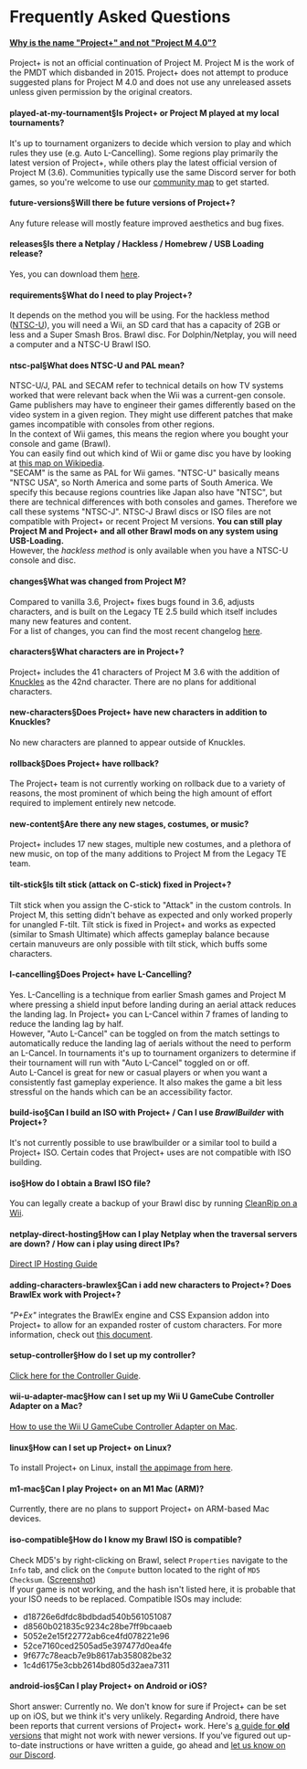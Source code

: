 # Frequently Asked Questions

#### [Why is the name "Project+" and not "Project M 4.0"?](#name)
Project+ is not an official continuation of Project M. Project M is the work of the PMDT which disbanded in 2015. Project+ does not attempt to produce suggested plans for Project M 4.0 and does not use any unreleased assets unless given permission by the original creators.

#### played-at-my-tournament§Is Project+ or Project M played at my local tournaments?
It's up to tournament organizers to decide which version to play and which rules they use (e.g. Auto L-Cancelling).
Some regions play primarily the latest version of Project+, while others play the latest official version of Project M (3.6).
Communities typically use the same Discord server for both games, so you're welcome to use our [community map](/find-communities) to get started.

#### future-versions§Will there be future versions of Project+?
Any future release will mostly feature improved aesthetics and bug fixes.

#### releases§Is there a Netplay / Hackless / Homebrew / USB Loading release?
Yes, you can download them [here](/download).

#### requirements§What do I need to play Project+?
It depends on the method you will be using. For the hackless method ([NTSC-U](#video-systems-pal-ntsc)), you will need a Wii, an SD card that has a capacity of 2GB or less and a Super Smash Bros. Brawl disc. For Dolphin/Netplay, you will need a computer and a NTSC-U Brawl ISO.

#### ntsc-pal§What does NTSC-U and PAL mean?
NTSC-U/J, PAL and SECAM refer to technical details on how TV systems worked that were relevant back when the Wii was a current-gen console. Game publishers may have to engineer their games differently based on the video system in a given region. They might use different patches that make games incompatible with consoles from other regions.\
In the context of Wii games, this means the region where you bought your console and game (Brawl).\
You can easily find out which kind of Wii or game disc you have by looking at [this map on Wikipedia](https://upload.wikimedia.org/wikipedia/commons/0/0d/PAL-NTSC-SECAM.svg).\
"SECAM" is the same as PAL for Wii games. "NTSC-U" basically means "NTSC USA", so North America and some parts of South America. We specify this because regions countries like Japan also have "NTSC", but there are technical differences with both consoles and games. Therefore we call these systems "NTSC-J". NTSC-J Brawl discs or ISO files are not compatible with Project+ or recent Project M versions. **You can still play Project M and Project+ and all other Brawl mods on any system using __USB-Loading__.**\
However, the *hackless method* is only available when you have a NTSC-U console and disc.

#### changes§What was changed from Project M?
Compared to vanilla 3.6, Project+ fixes bugs found in 3.6, adjusts characters, and is built on the Legacy TE 2.5 build which itself includes many new features and content.\
For a list of changes, you can find the most recent changelog [here](/changes).

#### characters§What characters are in Project+?
Project+ includes the 41 characters of Project M 3.6 with the addition of [Knuckles](/knuckles) as the 42nd character.
There are no plans for additional characters.

#### new-characters§Does Project+ have new characters in addition to Knuckles?
No new characters are planned to appear outside of Knuckles.

#### rollback§Does Project+ have rollback?
The Project+ team is not currently working on rollback due to a variety of reasons, the most prominent of which being the high amount of effort required to implement entirely new netcode.

#### new-content§Are there any new stages, costumes, or music?
Project+ includes 17 new stages, multiple new costumes, and a plethora of new music, on top of the many additions to Project M from the Legacy TE team.

#### tilt-stick§Is tilt stick (attack on C-stick) fixed in Project+?
Tilt stick when you assign the C-stick to "Attack" in the custom controls. In Project M, this setting didn't behave as expected and only worked properly for unangled F-tilt. Tilt stick is fixed in Project+ and works as expected (similar to Smash Ultimate) which affects gameplay balance because certain manuveurs are only possible with tilt stick, which buffs some characters.

#### l-cancelling§Does Project+ have L-Cancelling?
Yes. L-Cancelling is a technique from earlier Smash games and Project M where pressing a shield input before landing during an aerial attack reduces the landing lag. In Project+ you can L-Cancel within 7 frames of landing to reduce the landing lag by half.\
However, "Auto L-Cancel" can be toggled on from the match settings to automatically reduce the landing lag of aerials without the need to perform an L-Cancel. In tournaments it's up to tournament organizers to determine if their tournament will run with "Auto L-Cancel" toggled on or off.\
Auto L-Cancel is great for new or casual players or when you want a consistently fast gameplay experience. It also makes the game a bit less stressful on the hands which can be an accessibility factor.

#### build-iso§Can I build an ISO with Project+ / Can I use *BrawlBuilder* with Project+?
It's not currently possible to use brawlbuilder or a similar tool to build a Project+ ISO. Certain codes that Project+ uses are not compatible with ISO building.

#### iso§How do I obtain a Brawl ISO file?
You can legally create a backup of your Brawl disc by running [CleanRip on a Wii](https://wiibrew.org/wiki/CleanRip).

#### netplay-direct-hosting§How can I play Netplay when the traversal servers are down? / How can i play using direct IPs?
[Direct IP Hosting Guide](https://www.smashladder.com/guides/view/26jo/direct-ip-hosting)

#### adding-characters-brawlex§Can i add new characters to Project+? Does BrawlEx work with Project+?
*"P+Ex"* integrates the BrawlEx engine and CSS Expansion addon into Project+ to allow for an expanded roster of custom characters. For more information, check out [this document](https://docs.google.com/document/d/1mAoVGymOkL3FwiMxfEt1V24qxnAWiO8I66G3zlU0ij8).

#### setup-controller§How do I set up my controller?
[Click here for the Controller Guide](https://www.smashladder.com/guides/view/258h/how-to-configuring-a-controller).

#### wii-u-adapter-mac§How can I set up my Wii U GameCube Controller Adapter on a Mac?
[How to use the Wii U GameCube Controller Adapter on Mac](https://wiki.dolphin-emu.org/index.php?title=How_to_use_the_Official_GameCube_Controller_Adapter_for_Wii_U_in_Dolphin#macOS).

#### linux§How can I set up Project+ on Linux?
To install Project+ on Linux, install [the appimage from here](https://github.com/jlambert360/FPM-AppImage/releases).

#### m1-mac§Can I play Project+ on an M1 Mac (ARM)?
Currently, there are no plans to support Project+ on ARM-based Mac devices.

#### iso-compatible§How do I know my Brawl ISO is compatible?
Check MD5's by right-clicking on Brawl, select `Properties` navigate to the `Info` tab, and click on the `Compute` button located to the right of `MD5 Checksum`. ([Screenshot](https://i.imgur.com/xzye9my.png))\
If your game is  not working, and the hash isn't listed here, it is probable that your ISO needs to be replaced. Compatible ISOs may include:
* d18726e6dfdc8bdbdad540b561051087
* d8560b021835c9234c28be7ff9bcaaeb
* 5052e2e15f22772ab6ce4fd078221e96
* 52ce7160ced2505ad5e397477d0ea4fe
* 9f677c78eacb7e9b8617ab358082be32
* 1c4d6175e3cbb2614bd805d32aea7311

#### android-ios§Can I play Project+ on Android or iOS?
Short answer: Currently no.
We don't know for sure if Project+ can be set up on iOS, but we think it's very unlikely.
Regarding Android, there have been reports that current versions of Project+ work. Here's [a guide for **old** versions](https://www.reddit.com/r/EmulationOnAndroid/comments/g39utj/how_to_run_project_and_other_brawl_mods_on/) that might not work with newer versions.
If you've figured out up-to-date instructions or have written a guide, go ahead and [let us know on our Discord](/discord).